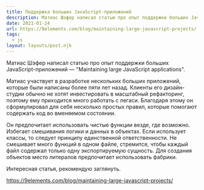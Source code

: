 ```yaml
---
title: Поддержка больших JavaScript-приложений
description: Матиас Шэфер написал статью про опыт поддержки больших JavaScript-приложений
date: 2021-01-24
url: https://9elements.com/blog/maintaining-large-javascript-projects/
tags:
  - js
layout: layouts/post.njk
---
```

Матиас Шэфер написал статью про опыт поддержки больших JavaScript-приложений — "Maintaining large JavaScript applications".

Матиас участвует в разработке нескольких больших приложений, которые были написаны более пяти лет назад. Клиенты его дизайн-студии обычно не хотят инвестировать в масштабный рефакторинг, поэтому ему приходится много работать с легаси. Благодаря этому он сформулировал для себя несколько простых правил, которые помогают содержать код во вменяемом состоянии.

Он предпочитает использовать чистые функции везде, где возможно. Избегает смешивания логики и данных в объектах. Если использует классы, то следует принципу единственной ответственности. Не смешивает много функций в одном файле, стремится, чтобы каждый файл содержал только одну экспортируемую сущность. Для создания объектов место литералов предпочитает использовать фабрики.

Интересная статья, рекомендую заглянуть.

https://9elements.com/blog/maintaining-large-javascript-projects/
